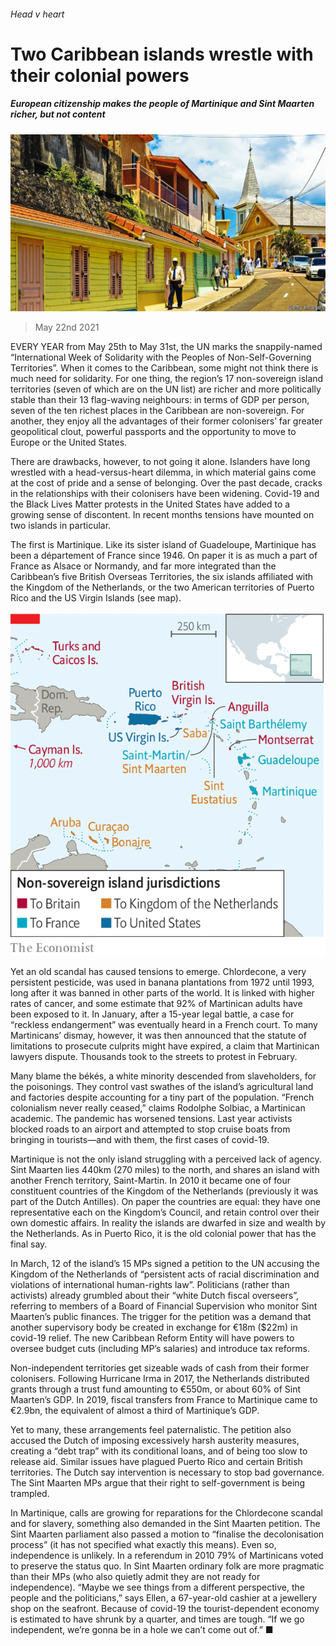 ###### Head v heart

# Two Caribbean islands wrestle with their colonial powers 

##### European citizenship makes the people of Martinique and Sint Maarten richer, but not content 

![image](images/20210522_AMP005_0.jpg) 

> May 22nd 2021 

EVERY YEAR from May 25th to May 31st, the UN marks the snappily-named “International Week of Solidarity with the Peoples of Non-Self-Governing Territories”. When it comes to the Caribbean, some might not think there is much need for solidarity. For one thing, the region’s 17 non-sovereign island territories (seven of which are on the UN list) are richer and more politically stable than their 13 flag-waving neighbours: in terms of GDP per person, seven of the ten richest places in the Caribbean are non-sovereign. For another, they enjoy all the advantages of their former colonisers’ far greater geopolitical clout, powerful passports and the opportunity to move to Europe or the United States.

There are drawbacks, however, to not going it alone. Islanders have long wrestled with a head-versus-heart dilemma, in which material gains come at the cost of pride and a sense of belonging. Over the past decade, cracks in the relationships with their colonisers have been widening. Covid-19 and the Black Lives Matter protests in the United States have added to a growing sense of discontent. In recent months tensions have mounted on two islands in particular.


The first is Martinique. Like its sister island of Guadeloupe, Martinique has been a département of France since 1946. On paper it is as much a part of France as Alsace or Normandy, and far more integrated than the Caribbean’s five British Overseas Territories, the six islands affiliated with the Kingdom of the Netherlands, or the two American territories of Puerto Rico and the US Virgin Islands (see map).

![image](images/20210522_AMM908.png) 


Yet an old scandal has caused tensions to emerge. Chlordecone, a very persistent pesticide, was used in banana plantations from 1972 until 1993, long after it was banned in other parts of the world. It is linked with higher rates of cancer, and some estimate that 92% of Martinican adults have been exposed to it. In January, after a 15-year legal battle, a case for “reckless endangerment” was eventually heard in a French court. To many Martinicans’ dismay, however, it was then announced that the statute of limitations to prosecute culprits might have expired, a claim that Martinican lawyers dispute. Thousands took to the streets to protest in February.

Many blame the békés, a white minority descended from slaveholders, for the poisonings. They control vast swathes of the island’s agricultural land and factories despite accounting for a tiny part of the population. “French colonialism never really ceased,” claims Rodolphe Solbiac, a Martinican academic. The pandemic has worsened tensions. Last year activists blocked roads to an airport and attempted to stop cruise boats from bringing in tourists—and with them, the first cases of covid-19.

Martinique is not the only island struggling with a perceived lack of agency. Sint Maarten lies 440km (270 miles) to the north, and shares an island with another French territory, Saint-Martin. In 2010 it became one of four constituent countries of the Kingdom of the Netherlands (previously it was part of the Dutch Antilles). On paper the countries are equal: they have one representative each on the Kingdom’s Council, and retain control over their own domestic affairs. In reality the islands are dwarfed in size and wealth by the Netherlands. As in Puerto Rico, it is the old colonial power that has the final say.

In March, 12 of the island’s 15 MPs signed a petition to the UN accusing the Kingdom of the Netherlands of “persistent acts of racial discrimination and violations of international human-rights law”. Politicians (rather than activists) already grumbled about their “white Dutch fiscal overseers”, referring to members of a Board of Financial Supervision who monitor Sint Maarten’s public finances. The trigger for the petition was a demand that another supervisory body be created in exchange for €18m ($22m) in covid-19 relief. The new Caribbean Reform Entity will have powers to oversee budget cuts (including MP’s salaries) and introduce tax reforms.

Non-independent territories get sizeable wads of cash from their former colonisers. Following Hurricane Irma in 2017, the Netherlands distributed grants through a trust fund amounting to €550m, or about 60% of Sint Maarten’s GDP. In 2019, fiscal transfers from France to Martinique came to €2.9bn, the equivalent of almost a third of Martinique’s GDP.

Yet to many, these arrangements feel paternalistic. The petition also accused the Dutch of imposing excessively harsh austerity measures, creating a “debt trap” with its conditional loans, and of being too slow to release aid. Similar issues have plagued Puerto Rico and certain British territories. The Dutch say intervention is necessary to stop bad governance. The Sint Maarten MPs argue that their right to self-government is being trampled.

In Martinique, calls are growing for reparations for the Chlordecone scandal and for slavery, something also demanded in the Sint Maarten petition. The Sint Maarten parliament also passed a motion to “finalise the decolonisation process” (it has not specified what exactly this means). Even so, independence is unlikely. In a referendum in 2010 79% of Martinicans voted to preserve the status quo. In Sint Maarten ordinary folk are more pragmatic than their MPs (who also quietly admit they are not ready for independence). “Maybe we see things from a different perspective, the people and the politicians,” says Ellen, a 67-year-old cashier at a jewellery shop on the seafront. Because of covid-19 the tourist-dependent economy is estimated to have shrunk by a quarter, and times are tough. “If we go independent, we’re gonna be in a hole we can’t come out of.” ■

